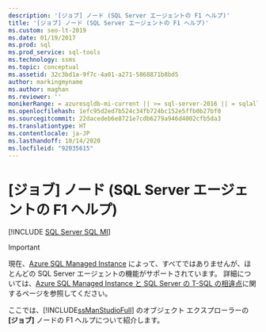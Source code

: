 ```yaml
---
description: '[ジョブ] ノード (SQL Server エージェントの F1 ヘルプ)'
title: '[ジョブ] ノード (SQL Server エージェントの F1 ヘルプ)'
ms.custom: seo-lt-2019
ms.date: 01/19/2017
ms.prod: sql
ms.prod_service: sql-tools
ms.technology: ssms
ms.topic: conceptual
ms.assetid: 32c3bd1a-9f7c-4a01-a271-5868871b8bd5
author: markingmyname
ms.author: maghan
ms.reviewer: ''
monikerRange: = azuresqldb-mi-current || >= sql-server-2016 || = sqlallproducts-allversions
ms.openlocfilehash: 1efc95d2ed7b524c34fb724bc152e5ffb0b27bf0
ms.sourcegitcommit: 22dacedeb6e8721e7cdb6279a946d4002cfb5da3
ms.translationtype: HT
ms.contentlocale: ja-JP
ms.lasthandoff: 10/14/2020
ms.locfileid: "92035615"
---
```

# <a name="jobs-node-sql-server-agent-f1-help"></a>[ジョブ] ノード (SQL Server エージェントの F1 ヘルプ)
[!INCLUDE [SQL Server SQL MI](../../includes/applies-to-version/sql-asdbmi.md)]

> [!IMPORTANT]  
> 現在、[Azure SQL Managed Instance](/azure/sql-database/sql-database-managed-instance) によって、すべてではありませんが、ほとんどの SQL Server エージェントの機能がサポートされています。 詳細については、[Azure SQL Managed Instance と SQL Server の T-SQL の相違点](/azure/sql-database/sql-database-managed-instance-transact-sql-information#sql-server-agent)に関するページを参照してください。

ここでは、[!INCLUDE[ssManStudioFull](../../includes/ssmanstudiofull-md.md)] のオブジェクト エクスプローラーの **[ジョブ]** ノードの F1 ヘルプについて紹介します。  
